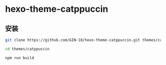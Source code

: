 # hexo-theme-catppuccin

## 安装

```sh
git clone https://github.com/GIN-18/hexo-theme-catppuccin.git themes/catppuccin

cd themes/catppuccin

npm run build
```